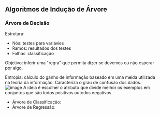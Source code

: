  ## Algoritmos de Indução de Árvore

### Árvore de Decisão
Estrutura: 
- Nós: testes para variávies
- Ramos: resultados dos testes 
- Folhas: classificação 

Objetivo: inferir uma "regra" que permita dizer se devemos ou não esperar por algo. 

Entropia: cálculo do ganho de informação baseado em uma meida utilizada na teoria da informação. Caracteriza o grau de confusão dos dados. 
![image](https://user-images.githubusercontent.com/89612369/226783424-92b739f0-76e1-4be0-a852-ca00a0be8716.png)
A ideia é escolher o atributo que divide melhor os exemplos em conjuntos que são todos positivos outodos negativos. 




- Árvore de Classificação: 
- Árvore de Regressão: 

